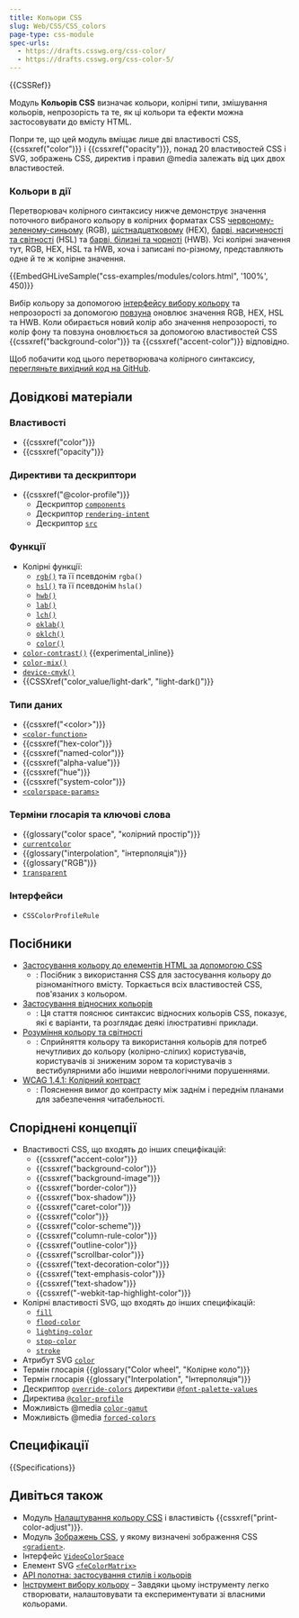 ```yaml
---
title: Кольори CSS
slug: Web/CSS/CSS_colors
page-type: css-module
spec-urls:
  - https://drafts.csswg.org/css-color/
  - https://drafts.csswg.org/css-color-5/
---
```


{{CSSRef}}

Модуль **Кольорів CSS** визначає кольори, колірні типи, змішування кольорів, непрозорість та те, як ці кольори та ефекти можна застосовувати до вмісту HTML.

Попри те, що цей модуль вміщає лише дві властивості CSS, {{cssxref("color")}} і {{cssxref("opacity")}}, понад 20 властивостей CSS і SVG, зображень CSS, директив і правил @media залежать від цих двох властивостей.

### Кольори в дії

Перетворювач колірного синтаксису нижче демонструє значення поточного вибраного кольору в колірних форматах CSS [червоному-зеленому-синьому](/uk/docs/Web/CSS/color_value/rgb) (RGB), [шістнадцятковому](/uk/docs/Web/CSS/hex-color) (HEX), [барві, насиченості та світності](/uk/docs/Web/CSS/color_value/hsl) (HSL) та [барві, білизні та чорноті](/uk/docs/Web/CSS/color_value/hwb) (HWB). Усі колірні значення тут, RGB, HEX, HSL та HWB, хоча і записані по-різному, представляють одне й те ж колірне значення.

{{EmbedGHLiveSample("css-examples/modules/colors.html", '100%', 450)}}

Вибір кольору за допомогою [інтерфейсу вибору кольору](/uk/docs/Web/HTML/Element/input/color) та непрозорості за допомогою [повзуна](/uk/docs/Web/HTML/Element/input/range) оновлює значення RGB, HEX, HSL та HWB. Коли обирається новий колір або значення непрозорості, то колір фону та повзуна оновлюється за допомогою властивостей CSS {{cssxref("background-color")}} та {{cssxref("accent-color")}} відповідно.

Щоб побачити код цього перетворювача колірного синтаксису, [перегляньте вихідний код на GitHub](https://github.com/webdoky/css-examples/blob/main/modules/colors.html).

## Довідкові матеріали

### Властивості

- {{cssxref("color")}}
- {{cssxref("opacity")}}

### Директиви та дескриптори

- {{cssxref("@color-profile")}}
  - Дескриптор [`components`](/uk/docs/Web/CSS/@color-profile#deskryptory)
  - Дескриптор [`rendering-intent`](/uk/docs/Web/CSS/@color-profile#deskryptory)
  - Дескриптор [`src`](/uk/docs/Web/CSS/@color-profile#deskryptory)

### Функції

- Колірні функції:
  - [`rgb()`](/uk/docs/Web/CSS/color_value/rgb) та її псевдонім `rgba()`
  - [`hsl()`](/uk/docs/Web/CSS/color_value/hsl) та її псевдонім `hsla()`
  - [`hwb()`](/uk/docs/Web/CSS/color_value/hwb)
  - [`lab()`](/uk/docs/Web/CSS/color_value/lab)
  - [`lch()`](/uk/docs/Web/CSS/color_value/lch)
  - [`oklab()`](/uk/docs/Web/CSS/color_value/oklab)
  - [`oklch()`](/uk/docs/Web/CSS/color_value/oklch)
  - [`color()`](/uk/docs/Web/CSS/color_value/color)
- [`color-contrast()`](/uk/docs/Web/CSS/color_value/color-contrast) {{experimental_inline}}
- [`color-mix()`](/uk/docs/Web/CSS/color_value/color-mix)
- [`device-cmyk()`](/uk/docs/Web/CSS/color_value/device-cmyk)
- {{CSSXref("color_value/light-dark", "light-dark()")}}

### Типи даних

- {{cssxref("&lt;color&gt;")}}
- [`<color-function>`](#funktsii)
- {{cssxref("hex-color")}}
- {{cssxref("named-color")}}
- {{cssxref("alpha-value")}}
- {{cssxref("hue")}}
- {{cssxref("system-color")}}
- [`<colorspace-params>`](/uk/docs/Web/CSS/color_value/color#vykorystannia-napered-vyzhachenykh-kolirnykh-prostoriv-vkupi-z-color)

### Терміни глосарія та ключові слова

- {{glossary("color space", "колірний простір")}}
- [`currentcolor`](/uk/docs/Web/CSS/color_value#kliuchove-slovo-currentcolor)
- {{glossary("interpolation", "інтерполяція")}}
- {{glossary("RGB")}}
- [`transparent`](/uk/docs/Web/CSS/named-color#transparent)

### Інтерфейси

- `CSSColorProfileRule`

## Посібники

- [Застосування кольору до елементів HTML за допомогою CSS](/uk/docs/Web/CSS/CSS_colors/Applying_color)
  - : Посібник з використання CSS для застосування кольору до різноманітного вмісту. Торкається всіх властивостей CSS, пов'язаних з кольором.
- [Застосування відносних кольорів](/uk/docs/Web/CSS/CSS_colors/Relative_colors)
  - : Ця стаття пояснює синтаксис відносних кольорів CSS, показує, які є варіанти, та розглядає деякі ілюстративні приклади.
- [Розуміння кольору та світності](/uk/docs/Web/Accessibility/Understanding_Colors_and_Luminance)
  - : Сприйняття кольору та використання кольорів для потреб нечутливих до кольору (колірно-сліпих) користувачів, користувачів зі зниженим зором та користувачів з вестибулярними або іншими неврологічними порушеннями.
- [WCAG 1.4.1: Колірний контраст](/uk/docs/Web/Accessibility/Understanding_WCAG/Perceivable/Color_contrast)
  - : Пояснення вимог до контрасту між заднім і переднім планами для забезпечення читабельності.

## Споріднені концепції

- Властивості CSS, що входять до інших специфікацій:
  - {{cssxref("accent-color")}}
  - {{cssxref("background-color")}}
  - {{cssxref("background-image")}}
  - {{cssxref("border-color")}}
  - {{cssxref("box-shadow")}}
  - {{cssxref("caret-color")}}
  - {{cssxref("color")}}
  - {{cssxref("color-scheme")}}
  - {{cssxref("column-rule-color")}}
  - {{cssxref("outline-color")}}
  - {{cssxref("scrollbar-color")}}
  - {{cssxref("text-decoration-color")}}
  - {{cssxref("text-emphasis-color")}}
  - {{cssxref("text-shadow")}}
  - {{cssxref("-webkit-tap-highlight-color")}}
- Колірні властивості SVG, що входять до інших специфікацій:
  - [`fill`](/uk/docs/Web/SVG/Attribute/fill)
  - [`flood-color`](/uk/docs/Web/SVG/Attribute/flood-color)
  - [`lighting-color`](/uk/docs/Web/SVG/Attribute/lighting-color)
  - [`stop-color`](/uk/docs/Web/SVG/Attribute/stop-color)
  - [`stroke`](/uk/docs/Web/SVG/Attribute/stroke)
- Атрибут SVG [`color`](/uk/docs/Web/SVG/Attribute/color)
- Термін глосарія {{glossary("Color wheel", "Колірне коло")}}
- Термін глосарія {{glossary("Interpolation", "Інтерполяція")}}
- Дескриптор [`override-colors`](/uk/docs/Web/CSS/@font-palette-values/override-colors) директиви [`@font-palette-values`](/uk/docs/Web/CSS/@font-palette-values)
- Директива [`@color-profile`](/uk/docs/Web/CSS/@color-profile)
- Можливість @media [`color-gamut`](/uk/docs/Web/CSS/@media/color-gamut)
- Можливість @media [`forced-colors`](/uk/docs/Web/CSS/@media/forced-colors)

## Специфікації

{{Specifications}}

## Дивіться також

- Модуль [Налаштування кольору CSS](/uk/docs/Web/CSS/CSS_color_adjustment) і властивість {{cssxref("print-color-adjust")}}.
- Модуль [Зображень CSS](/uk/docs/Web/CSS/CSS_images), у якому визначені зображення CSS [`<gradient>`](/uk/docs/Web/CSS/gradient).
- Інтерфейс [`VideoColorSpace`](/uk/docs/Web/API/VideoColorSpace)
- Елемент SVG [`<feColorMatrix>`](/uk/docs/Web/SVG/Element/feColorMatrix)
- [API полотна: застосування стилів і кольорів](/uk/docs/Web/API/Canvas_API/Tutorial/Applying_styles_and_colors#kolory)
- [Інструмент вибору кольору](/uk/docs/Web/CSS/CSS_colors/Color_picker_tool) – Завдяки цьому інструменту легко створювати, налаштовувати та експериментувати зі власними кольорами.
